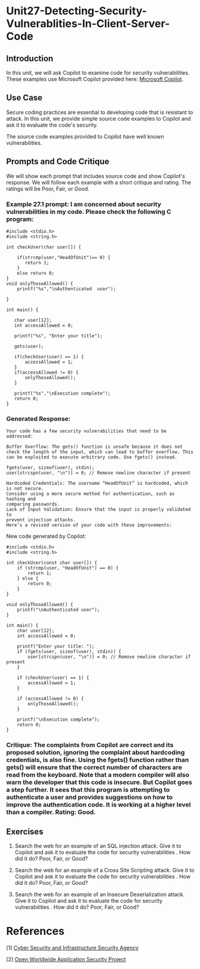 #  Unit27-Detecting-Security-Vulnerablities-In-Client-Server-Code

## Introduction

In this unit, we will ask Copilot to examine code for security vulnerabilities.
These examples use Microsoft Copilot provided here: [Microsoft Copilot](https://copilot.microsoft.com/).

## Use Case

Secure coding practices are essential to developing code that is resistant to attack.
In this unit, we provide simple source code examples to Copilot and ask it to evaluate the code's security.

The source code examples provided to Copilot have well known vulnerabilities.

## Prompts and Code Critique

We will show each prompt that includes source code and show Copilot's response.  We will follow each example with a short critique and rating. The ratings will be Poor, Fair, or Good.

### Example 27.1 prompt: I am concerned about security vulnerabilities in my code. Please check the following C program:

```
#include <stdio.h>
#include <string.h>

int checkUser(char user[]) {

    if(strcmp(user,"HeadOfUnit")== 0) {
       return 1;
    }
    else return 0;
}
void onlyThoseAllowed() {
    printf("%s","\nAuthenticated  user");

}

int main() {

   char user[12];
   int accessAllowed = 0;

   printf("%s", "Enter your title");

   gets(user);

   if(checkUser(user) == 1) {
       accessAllowed = 1;
   }
   if(accessAllowed != 0) {
       onlyThoseAllowed();
   }

   printf("%s","\nExecution complete");
   return 0;
}
```

### Generated Response:

```
Your code has a few security vulnerabilities that need to be addressed:

Buffer Overflow: The gets() function is unsafe because it does not check the length of the input, which can lead to buffer overflow. This can be exploited to execute arbitrary code. Use fgets() instead.

fgets(user, sizeof(user), stdin);
user[strcspn(user, "\n")] = 0; // Remove newline character if present

Hardcoded Credentials: The username “HeadOfUnit” is hardcoded, which is not secure.
Consider using a more secure method for authentication, such as hashing and
comparing passwords.
Lack of Input Validation: Ensure that the input is properly validated to
prevent injection attacks.
Here’s a revised version of your code with these improvements:

```

New code generated by Copilot:

```
#include <stdio.h>
#include <string.h>

int checkUser(const char user[]) {
    if (strcmp(user, "HeadOfUnit") == 0) {
        return 1;
    } else {
        return 0;
    }
}

void onlyThoseAllowed() {
    printf("\nAuthenticated user");
}

int main() {
    char user[12];
    int accessAllowed = 0;

    printf("Enter your title: ");
    if (fgets(user, sizeof(user), stdin)) {
        user[strcspn(user, "\n")] = 0; // Remove newline character if present
    }

    if (checkUser(user) == 1) {
        accessAllowed = 1;
    }

    if (accessAllowed != 0) {
        onlyThoseAllowed();
    }

    printf("\nExecution complete");
    return 0;
}
```



### Critique: The complaints from Copilot are correct and its proposed solution, ignoring the complaint about hardcoding credentials, is also fine. Using the fgets() function rather than gets() will ensure that the correct number of characters are read from the keyboard. Note that a modern compiler will also warn the developer that this code is insecure. But Copilot goes a step further. It sees that this program is attempting to authenticate a user and provides suggestions on how to improve the authentication code. It is working at a higher level than a compiler. Rating: Good.


## Exercises

1. Search the web for an example of an SQL injection attack. Give it to Copilot and ask it to evaluate the code for security vulnerabilities . How did it do? Poor, Fair, or Good?

2. Search the web for an example of a Cross Site Scripting attack. Give it to Copilot and ask it to evaluate the code for security vulnerabilities . How did it do? Poor, Fair, or Good?

3. Search the web for an example of an Insecure Deserialization attack. Give it to Copilot and ask it to evaluate the code for security vulnerabilities . How did it do? Poor, Fair, or Good?

# References
[1] [Cyber Security and Infrastructure Security Agency](https://www.cisa.gov/known-exploited-vulnerabilities-catalog)

[2] [Open Worldwide Application Security Project](https://owasp.org/www-project-vulnerable-web-applications-directory/)
